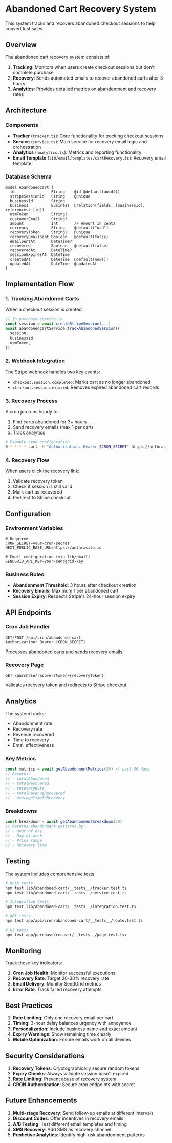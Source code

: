 # Abandoned Cart Recovery System

This system tracks and recovers abandoned checkout sessions to help convert lost sales.

## Overview

The abandoned cart recovery system consists of:

1. **Tracking**: Monitors when users create checkout sessions but don't complete purchase
2. **Recovery**: Sends automated emails to recover abandoned carts after 3 hours
3. **Analytics**: Provides detailed metrics on abandonment and recovery rates

## Architecture

### Components

- **Tracker** (`tracker.ts`): Core functionality for tracking checkout sessions
- **Service** (`service.ts`): Main service for recovery email logic and orchestration
- **Analytics** (`analytics.ts`): Metrics and reporting functionality
- **Email Template** (`lib/email/templates/cartRecovery.ts`): Recovery email template

### Database Schema

```prisma
model AbandonedCart {
  id                String    @id @default(uuid())
  stripeSessionId   String    @unique
  businessId        String
  business          Business  @relation(fields: [businessId], references: [id])
  utmToken          String?
  customerEmail     String?
  amount            Int       // Amount in cents
  currency          String    @default("usd")
  recoveryToken     String?   @unique
  recoveryEmailSent Boolean   @default(false)
  emailSentAt       DateTime?
  recovered         Boolean   @default(false)
  recoveredAt       DateTime?
  sessionExpiresAt  DateTime
  createdAt         DateTime  @default(now())
  updatedAt         DateTime  @updatedAt
}
```

## Implementation Flow

### 1. Tracking Abandoned Carts

When a checkout session is created:

```typescript
// In purchase-service.ts
const session = await createStripeSession(...)
await abandonedCartService.trackAbandonedSession({
  session,
  businessId,
  utmToken,
})
```

### 2. Webhook Integration

The Stripe webhook handles two key events:

- `checkout.session.completed`: Marks cart as no longer abandoned
- `checkout.session.expired`: Removes expired abandoned cart records

### 3. Recovery Process

A cron job runs hourly to:

1. Find carts abandoned for 3+ hours
2. Send recovery emails (max 1 per cart)
3. Track analytics

```bash
# Example cron configuration
0 * * * * curl -H "Authorization: Bearer $CRON_SECRET" https://anthrasite.io/api/cron/abandoned-cart
```

### 4. Recovery Flow

When users click the recovery link:

1. Validate recovery token
2. Check if session is still valid
3. Mark cart as recovered
4. Redirect to Stripe checkout

## Configuration

### Environment Variables

```env
# Required
CRON_SECRET=your-cron-secret
NEXT_PUBLIC_BASE_URL=https://anthrasite.io

# Email configuration (via lib/email)
SENDGRID_API_KEY=your-sendgrid-key
```

### Business Rules

- **Abandonment Threshold**: 3 hours after checkout creation
- **Recovery Emails**: Maximum 1 per abandoned cart
- **Session Expiry**: Respects Stripe's 24-hour session expiry

## API Endpoints

### Cron Job Handler

```
GET/POST /api/cron/abandoned-cart
Authorization: Bearer {CRON_SECRET}
```

Processes abandoned carts and sends recovery emails.

### Recovery Page

```
GET /purchase/recover?token={recoveryToken}
```

Validates recovery token and redirects to Stripe checkout.

## Analytics

The system tracks:

- Abandonment rate
- Recovery rate
- Revenue recovered
- Time to recovery
- Email effectiveness

### Key Metrics

```typescript
const metrics = await getAbandonmentMetrics(30) // Last 30 days
// Returns:
// - totalAbandoned
// - totalRecovered
// - recoveryRate
// - totalRevenueRecovered
// - averageTimeToRecovery
```

### Breakdowns

```typescript
const breakdown = await getAbandonmentBreakdown(30)
// Returns abandonment patterns by:
// - Hour of day
// - Day of week
// - Price range
// - Recovery time
```

## Testing

The system includes comprehensive tests:

```bash
# Unit tests
npm test lib/abandoned-cart/__tests__/tracker.test.ts
npm test lib/abandoned-cart/__tests__/service.test.ts

# Integration tests
npm test lib/abandoned-cart/__tests__/integration.test.ts

# API tests
npm test app/api/cron/abandoned-cart/__tests__/route.test.ts

# UI tests
npm test app/purchase/recover/__tests__/page.test.tsx
```

## Monitoring

Track these key indicators:

1. **Cron Job Health**: Monitor successful executions
2. **Recovery Rate**: Target 20-30% recovery rate
3. **Email Delivery**: Monitor SendGrid metrics
4. **Error Rate**: Track failed recovery attempts

## Best Practices

1. **Rate Limiting**: Only one recovery email per cart
2. **Timing**: 3-hour delay balances urgency with annoyance
3. **Personalization**: Include business name and exact amount
4. **Expiry Warnings**: Show remaining time clearly
5. **Mobile Optimization**: Ensure emails work on all devices

## Security Considerations

1. **Recovery Tokens**: Cryptographically secure random tokens
2. **Expiry Checks**: Always validate session hasn't expired
3. **Rate Limiting**: Prevent abuse of recovery system
4. **CRON Authentication**: Secure cron endpoints with secret

## Future Enhancements

1. **Multi-stage Recovery**: Send follow-up emails at different intervals
2. **Discount Codes**: Offer incentives in recovery emails
3. **A/B Testing**: Test different email templates and timing
4. **SMS Recovery**: Add SMS as recovery channel
5. **Predictive Analytics**: Identify high-risk abandonment patterns
